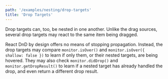 ```yaml
---
path: '/examples/nesting/drop-targets'
title: 'Drop Targets'
---
```


Drop targets can, too, be nested in one another. Unlike the drag
sources, several drop targets may react to the same item being
dragged.

React DnD by design offers no means of stopping propagation. Instead, the drop targets may compare `monitor.isOver()` and `monitor.isOver({ shallow: false })` to learn if only them, or their nested targets, are being hovered. They may also check `monitor.didDrop()` and `monitor.getDropResult()` to learn if a nested target has already handled the drop, and even return a different drop result.

<view-source name="03-nesting/drop-targets" component="nesting-drop-targets">
</view-source>
